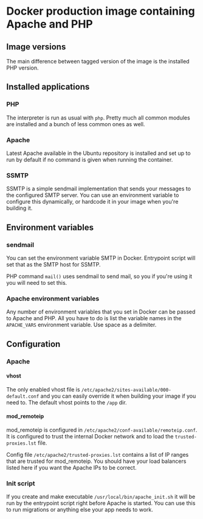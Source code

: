 # Docker production image containing Apache and PHP

## Image versions
The main difference between tagged version of the image is the installed PHP version.

## Installed applications

### PHP
The interpreter is run as usual with `php`. Pretty much all common modules are installed and a bunch of less common ones as well.

### Apache
Latest Apache available in the Ubuntu repository is installed and set up to run by default if no command is given when running the container.

### SSMTP
SSMTP is a simple sendmail implementation that sends your messages to the configured SMTP server. You can use an environment variable to configure this dynamically, or hardcode it in your image when you're building it.

## Environment variables

### sendmail
You can set the environment variable SMTP in Docker. Entrypoint script will set that as the SMTP host for SSMTP.

PHP command `mail()` uses sendmail to send mail, so you if you're using it you will need to set this.

### Apache environment variables
Any number of environment variables that you set in Docker can be passed to Apache and PHP. All you have to do is list the variable names in the `APACHE_VARS` environment variable. Use space as a delimiter.

## Configuration

### Apache

#### vhost
The only enabled vhost file is `/etc/apache2/sites-available/000-default.conf` and you can easily override it when building your image if you need to. The default vhost points to the `/app` dir.

#### mod_remoteip
mod_remoteip is configured in `/etc/apache2/conf-available/remoteip.conf`. It is configured to trust the internal Docker network and to load the `trusted-proxies.lst` file.

Config file `/etc/apache2/trusted-proxies.lst` contains a list of IP ranges that are trusted for mod_remoteip. You should have your load balancers listed here if you want the Apache IPs to be correct.

### Init script
If you create and make executable `/usr/local/bin/apache_init.sh` it will be run by the entrypoint script right before Apache is started. You can use this to run migrations or anything else your app needs to work.
